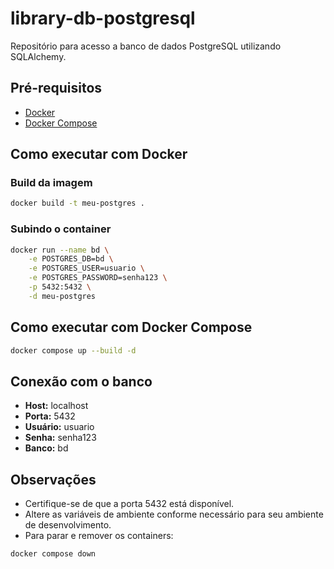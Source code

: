 # library-db-postgresql

Repositório para acesso a banco de dados PostgreSQL utilizando SQLAlchemy.

## Pré-requisitos

- [Docker](https://www.docker.com/)
- [Docker Compose](https://docs.docker.com/compose/)

## Como executar com Docker

### Build da imagem

```bash
docker build -t meu-postgres .
```

### Subindo o container

```bash
docker run --name bd \
    -e POSTGRES_DB=bd \
    -e POSTGRES_USER=usuario \
    -e POSTGRES_PASSWORD=senha123 \
    -p 5432:5432 \
    -d meu-postgres
```

## Como executar com Docker Compose

```bash
docker compose up --build -d
```

## Conexão com o banco

- **Host:** localhost
- **Porta:** 5432
- **Usuário:** usuario
- **Senha:** senha123
- **Banco:** bd

## Observações

- Certifique-se de que a porta 5432 está disponível.
- Altere as variáveis de ambiente conforme necessário para seu ambiente de desenvolvimento.
- Para parar e remover os containers:

```bash
docker compose down
```